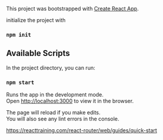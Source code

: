 This project was bootstrapped with [Create React App](https://github.com/facebook/create-react-app).

initialize the project with 
### `npm init`



## Available Scripts

In the project directory, you can run:

### `npm start`

Runs the app in the development mode.<br />
Open [http://localhost:3000](http://localhost:3000) to view it in the browser.

The page will reload if you make edits.<br />
You will also see any lint errors in the console.


https://reacttraining.com/react-router/web/guides/quick-start
